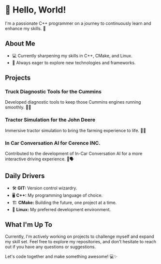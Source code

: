 # 👋 Hello, World! 

I'm a passionate C++ programmer on a journey to continuously learn and enhance my skills. 🚀

## About Me

- 💻 Currently sharpening my skills in C++, CMake, and Linux.
- 🌱 Always eager to explore new technologies and frameworks.

## Projects

### Truck Diagnostic Tools for the Cummins

Developed diagnostic tools to keep those Cummins engines running smoothly. 🚛🔧

### Tractor Simulation for the John Deere

Immersive tractor simulation to bring the farming experience to life. 🚜🌾

### In Car Conversation AI for Cerence INC.

Contributed to the development of In-Car Conversation AI for a more interactive driving experience. 🚗🗣️

## Daily Drivers

- 🛠️ **GIT:** Version control wizardry.
- 🖥️ **C++:** My programming language of choice.
- 🏗️ **CMake:** Building the future, one project at a time.
- 🐧 **Linux:** My preferred development environment.

## What I'm Up To

Currently, I'm actively working on projects to challenge myself and expand my skill set. Feel free to explore my repositories, and don't hesitate to reach out if you have any questions or suggestions.

Let's code together and make something awesome! 💻✨
